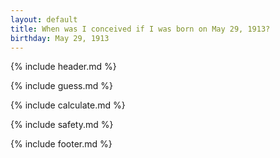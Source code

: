```yaml
---
layout: default
title: When was I conceived if I was born on May 29, 1913?
birthday: May 29, 1913
---
```


{% include header.md %}

{% include guess.md %}

{% include calculate.md %}

{% include safety.md %}

{% include footer.md %}




